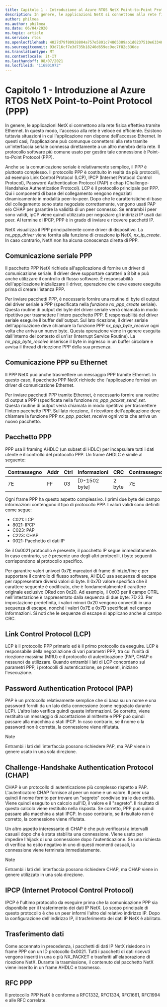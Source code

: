 ```yaml
---
title: Capitolo 1 - Introduzione al Azure RTOS NetX Point-to-Point Protocol (PPP)
description: In genere, le applicazioni NetX si connettono alla rete fisica effettiva tramite Ethernet.
author: philmea
ms.author: philmea
ms.date: 06/04/2020
ms.topic: article
ms.service: rtos
ms.openlocfilehash: 4027d79f80928804a757e5801c74865389ab1d0237510e63348945ebe2b30045
ms.sourcegitcommit: 93d716cf7e3d735b18246d659ec9ec7f82c336de
ms.translationtype: MT
ms.contentlocale: it-IT
ms.lasthandoff: 08/07/2021
ms.locfileid: "116801972"
---
```

# <a name="chapter-1---introduction-to-the-azure-rtos-netx-point-to-point-protocol-ppp"></a>Capitolo 1 - Introduzione al Azure RTOS NetX Point-to-Point Protocol (PPP)

In genere, le applicazioni NetX si connettono alla rete fisica effettiva tramite Ethernet. In questo modo, l'accesso alla rete è veloce ed efficiente. Esistono tuttavia situazioni in cui l'applicazione non dispone dell'accesso Ethernet. In questi casi, l'applicazione può comunque connettersi alla rete tramite un'interfaccia seriale connessa direttamente a un altro membro della rete. Il protocollo software più comune usato per gestire tale connessione è Point-to-Point Protocol (PPP).

Anche se la comunicazione seriale è relativamente semplice, il PPP è piuttosto complesso. Il protocollo PPP è costituito in realtà da più protocolli, ad esempio Link Control Protocol (LCP), IPCP (Internet Protocol Control Protocol), Password Authentication Protocol (PAP) e chap (Challenge-Handshake Authentication Protocol). LCP è il protocollo principale per PPP. Qui i componenti di base del collegamento vengono negoziati dinamicamente in modalità peer-to-peer. Dopo che le caratteristiche di base del collegamento sono state negoziate correttamente, vengono usati PAP e/o CHAP per garantire la validità di un peer connesso. Se entrambi i peer sono validi, ipCP viene quindi utilizzato per negoziare gli indirizzi IP usati dai peer. Al termine di IPCP, PPP è in grado di inviare e ricevere pacchetti IP.

NetX visualizza il PPP principalmente come driver di dispositivo. La *nx_ppp_driver* viene fornita alla funzione di creazione ip NetX, *nx_ip_create*. In caso contrario, NetX non ha alcuna conoscenza diretta di PPP.

## <a name="ppp-serial-communication"></a>Comunicazione seriale PPP

Il pacchetto PPP NetX richiede all'applicazione di fornire un driver di comunicazione seriale. Il driver deve supportare caratteri a 8 bit e può anche utilizzare il controllo di flusso software. È responsabilità dell'applicazione inizializzare il driver, operazione che deve essere eseguita prima di creare l'istanza PPP.

Per inviare pacchetti PPP, è necessario fornire una routine di byte di output del driver seriale a PPP (specificata nella *funzione nx_ppp_create* seriale). Questa routine di output dei byte del driver seriale verrà chiamata in modo ripetitivo per trasmettere l'intero pacchetto PPP. È responsabilità del driver seriale eseguire il buffer dell'output. Sul lato ricezione, il driver seriale dell'applicazione deve chiamare la funzione PPP *nx_ppp_byte_receive* ogni volta che arriva un nuovo byte. Questa operazione viene in genere eseguita dall'interno del contesto di un'isr (Interrupt Service Routine). La *nx_ppp_byte_receive* inserisce il byte in ingresso in un buffer circolare e avvisa il thread di ricezione PPP della sua presenza.

## <a name="ppp-over-ethernet-communication"></a>Comunicazione PPP su Ethernet

Il PPP NetX può anche trasmettere un messaggio PPP tramite Ethernet. In questo caso, il pacchetto PPP NetX richiede che l'applicazione fornissi un driver di comunicazione Ethernet.

Per inviare pacchetti PPP tramite Ethernet, è necessario fornire una routine di output a PPP (specificata nella funzione *nx_ppp_packet_send_set.* Questa routine di output verrà chiamata in modo ripetitivo per trasmettere l'intero pacchetto PPP. Sul lato ricezione, il ricevitore dell'applicazione deve chiamare la funzione PPP *nx_ppp_packet_receive* ogni volta che arriva un nuovo pacchetto.

## <a name="ppp-packet"></a>Pacchetto PPP

PPP usa il framing AHDLC (un subset di HDLC) per incapsulare tutti i dati utente e il controllo del protocollo PPP. Un frame AHDLC è simile al seguente:

|**Contrassegno**|**Addr**|**Ctrl**|**Informazioni**|**CRC**|**Contrassegno**|
|--------|--------|--------|---------------|-------|--------|
|7E |FF|03|[0-1502 byte]|2 byte| 7E|

Ogni frame PPP ha questo aspetto complessivo. I primi due byte del campo informazioni contengono il tipo di protocollo PPP. I valori validi sono definiti come segue:

- C021: LCP
- 8021: IPCP
- C023: PAP
- C223: CHAP
- 0021: Pacchetto di dati IP

Se il 0x0021 protocollo è presente, il pacchetto IP segue immediatamente. In caso contrario, se è presente uno degli altri protocolli, i byte seguenti corrispondono al protocollo specifico.

Per garantire valori univoci 0x7E marcatori di frame di inizio/fine e per supportare il controllo di flusso software, AHDLC usa sequenze di escape per rappresentare diversi valori di byte. Il 0x7D valore specifica che il carattere seguente è codificato, che è fondamentalmente il carattere originale esclusivo ORed con 0x20. Ad esempio, il 0x03 per il campo CTRL nell'intestazione è rappresentato dalla sequenza di due byte: 7D 23. Per impostazione predefinita, i valori minori 0x20 vengono convertiti in una sequenza di escape, nonché i valori 0x7E e 0x7D specificati nel campo Informazioni. Si noti che le sequenze di escape si applicano anche al campo CRC.

## <a name="link-control-protocol-lcp"></a>Link Control Protocol (LCP)

LCP è il protocollo PPP primario ed è il primo protocollo da eseguire. LCP è responsabile della negoziazione di vari parametri PPP, tra cui l'unità di ricezione massima (MRU) e il protocollo di autenticazione (PAP, CHAP o nessuno) da utilizzare. Quando entrambi i lati di LCP concordano sui parametri PPP, i protocolli di autenticazione, se presenti, iniziano l'esecuzione.

## <a name="password-authentication-protocol-pap"></a>Password Authentication Protocol (PAP)

PAP è un protocollo relativamente semplice che si basa su un nome e una password forniti da un lato della connessione (come negoziato durante LCP). L'altro lato verifica quindi queste informazioni. Se corretto, viene restituito un messaggio di accettazione al mittente e PPP può quindi passare alla macchina a stati IPCP. In caso contrario, se il nome o la password non è corretta, la connessione viene rifiutata.

>[!NOTE]
> Entrambi i lati dell'interfaccia possono richiedere PAP, ma PAP viene in genere usato in una sola direzione.

## <a name="challenge-handshake-authentication-protocol-chap"></a>Challenge-Handshake Authentication Protocol (CHAP)

CHAP è un protocollo di autenticazione più complesso rispetto a PAP. L'autenticatore CHAP fornisce al peer un nome e un valore. Il peer usa quindi il nome fornito per trovare un "segreto" condiviso tra le due entità. Viene quindi eseguito un calcolo sull'ID, il valore e il "segreto". Il risultato di questo calcolo viene restituito nella risposta. Se corretto, PPP può quindi passare alla macchina a stati IPCP. In caso contrario, se il risultato non è corretto, la connessione viene rifiutata.

Un altro aspetto interessante di CHAP è che può verificarsi a intervalli casuali dopo che è stata stabilita una connessione. Viene usato per impedire l'hijack di una connessione dopo l'autenticazione. Se una richiesta di verifica ha esito negativo in uno di questi momenti casuali, la connessione viene terminata immediatamente.

>[!NOTE]
> Entrambi i lati dell'interfaccia possono richiedere CHAP, ma CHAP viene in genere utilizzato in una sola direzione.

## <a name="internet-protocol-control-protocol-ipcp"></a>IPCP (Internet Protocol Control Protocol)

IPCP è l'ultimo protocollo da eseguire prima che la comunicazione PPP sia disponibile per il trasferimento dei dati IP NetX. Lo scopo principale di questo protocollo è che un peer informi l'altro del relativo indirizzo IP. Dopo la configurazione dell'indirizzo IP, il trasferimento dei dati IP NetX è abilitato.

## <a name="data-transfer"></a>Trasferimento dati

Come accennato in precedenza, i pacchetti di dati IP NetX risiedono in frame PPP con un ID protocollo 0x0021. Tutti i pacchetti di dati ricevuti vengono inseriti in una o più NX_PACKET e trasferiti all'elaborazione di ricezione NetX. Durante la trasmissione, il contenuto del pacchetto NetX viene inserito in un frame AHDLC e trasmesso.

## <a name="ppp-rfcs"></a>RFC PPP

Il protocollo PPP NetX è conforme a RFC1332, RFC1334, RFC1661, RFC1994 e alle RFC correlate.
